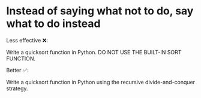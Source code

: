 # Instead of saying what not to do, say what to do instead

Less effective ❌:

Write a quicksort function in Python. DO NOT USE THE BUILT-IN SORT FUNCTION.

Better ✅:

Write a quicksort function in Python using the recursive divide-and-conquer strategy.